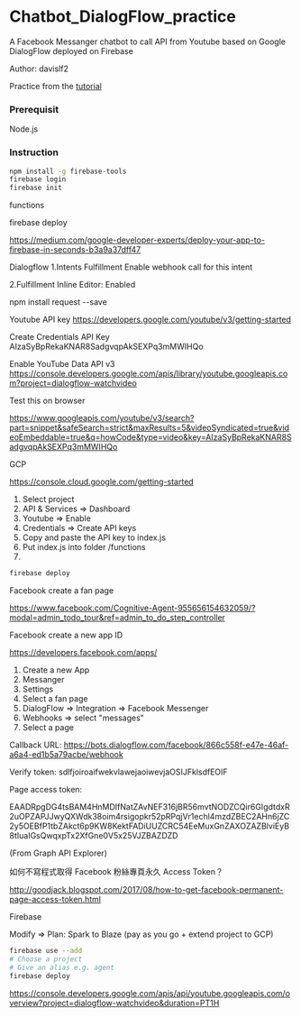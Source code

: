 # Chatbot_DialogFlow_practice

A Facebook Messanger chatbot to call API from Youtube based on Google DialogFlow deployed on Firebase

Author: davislf2

Practice from the [tutorial](https://www.youtube.com/watch?v=FuKPQJoHJ_g)

### Prerequisit

Node.js



### Instruction

```sh
npm install -g firebase-tools
firebase login
firebase init
```

functions

firebase deploy

https://medium.com/google-developer-experts/deploy-your-app-to-firebase-in-seconds-b3a9a37dff47

Dialogflow
1.Intents
Fulfillment
Enable webhook call for this intent

2.Fulfillment
Inline Editor: Enabled

npm install request --save

Youtube API key
https://developers.google.com/youtube/v3/getting-started

Create Credentials
API Key
AIzaSyBpRekaKNAR8SadgvqpAkSEXPq3mMWIHQo

Enable YouTube Data API v3
https://console.developers.google.com/apis/library/youtube.googleapis.com?project=dialogflow-watchvideo

Test this on browser

https://www.googleapis.com/youtube/v3/search?part=snippet&safeSearch=strict&maxResults=5&videoSyndicated=true&videoEmbeddable=true&q=howCode&type=video&key=AIzaSyBpRekaKNAR8SadgvqpAkSEXPq3mMWIHQo



GCP

https://console.cloud.google.com/getting-started

1. Select project
2. API & Services => Dashboard
3. Youtube => Enable
4. Credentials => Create API keys
5. Copy and paste the API key to index.js
6. Put index.js into folder /functions
7. ​

```sh
firebase deploy
```



Facebook create a fan page

https://www.facebook.com/Cognitive-Agent-955656154632059/?modal=admin_todo_tour&ref=admin_to_do_step_controller



Facebook create a new app ID

https://developers.facebook.com/apps/

1. Create a new App
2. Messanger
3. Settings
4. Select a fan page
5. DialogFlow => Integration => Facebook Messenger
6. Webhooks => select "messages"
7. Select a page



Callback URL: https://bots.dialogflow.com/facebook/866c558f-e47e-46af-a6a4-ed1b5a79acbe/webhook

Verify token: sdlfjoiroaifwekvlawejaoiwevjaOSIJFklsdfEOIF

Page access token: 

EAADRpgDG4tsBAM4HnMDIfNatZAvNEF316jBR56mvtNODZCQir6GIgdtdxR2uOPZAPJJwyQXWdk38oim4rsigopkr52pRPqjVr1echl4mzdZBEC2AHn6jZC2y5OEBfP1tbZAkct6p9KW8KektFADiUUZCRC54EeMuxGnZAXOZAZBlviEyB8tIuaIGsQwqxpTx2XfGne0V5x25VJZBAZDZD

(From Graph API Explorer)

如何不寫程式取得 Facebook 粉絲專頁永久 Access Token？

http://goodjack.blogspot.com/2017/08/how-to-get-facebook-permanent-page-access-token.html



Firebase

Modify => Plan: Spark to Blaze (pay as you go + extend project to GCP)



```sh
firebase use --add
# Choose a project
# Give an alias e.g. agent
firebase deploy
```



https://console.developers.google.com/apis/api/youtube.googleapis.com/overview?project=dialogflow-watchvideo&duration=PT1H